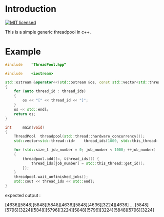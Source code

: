# Introduction

[![MIT licensed](https://img.shields.io/badge/license-MIT-blue.svg)](./LICENSE)

This is a simple generic threadpool in c++.

# Example

```c++
#include    "ThreadPool.hpp"

#include    <iostream>

std::ostream &operator<<(std::ostream &os, const std::vector<std::thread::id> &thread_ids)
{
    for (auto thread_id : thread_ids)
    {
        os << "[" << thread_id << "]";
    }
    os << std::endl;
    return os;
}

int     main(void)
{
    ThreadPool  threadpool(std::thread::hardware_concurrency());
    std::vector<std::thread::id>    thread_ids(1000, std::this_thread::get_id());

    for (std::size_t job_number = 0; job_number < 1000; ++job_number)
    {
        threadpool.add([=, &thread_ids]() {
            thread_ids[job_number] = std::this_thread::get_id();
        });
    }
    threadpool.wait_unfinished_jobs();
    std::cout << thread_ids << std::endl;
}
```

expected output :

[4636][5848][5848][5848][4636][5848][4636][3224][4636] ... [5848][5796][3224][5848][5796][3224][5848][5796][3224][5848][5796][3224]
